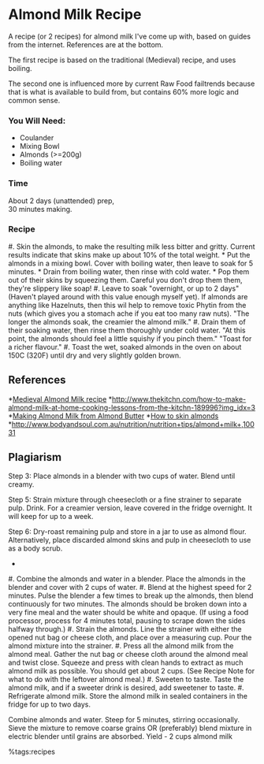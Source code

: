 # Almond Milk Recipe


A recipe (or 2 recipes) for almond milk I've come up with, based on guides from the internet. References are at the bottom.

The first recipe is based on the traditional (Medieval) recipe, and uses boiling.

The second one is influenced more by current Raw Food failtrends because that is what is available to build from, but contains 60% more logic and common sense.

### You Will Need:


  * Coulander
  * Mixing Bowl
  * Almonds (>=200g)
  * Boiling water

### Time


About 2 days (unattended) prep,<br />
30 minutes making.

### Recipe


  #. Skin the almonds, to make the resulting milk less bitter and gritty. Current results indicate that skins make up about 10% of the total weight.
      * Put the almonds in a mixing bowl. Cover with boiling water, then leave to soak for 5 minutes.
      * Drain from boiling water, then rinse with cold water.
      * Pop them out of their skins by squeezing them. Careful you don't drop them them, they're slippery like soap!
  #.  Leave to soak "overnight, or up to 2 days" (Haven't played around with this value enough myself yet). If almonds are anything like Hazelnuts, then this wil help to remove toxic Phytin from the nuts (which gives you a stomach ache if you eat too many raw nuts). "The longer the almonds soak, the creamier the almond milk."
  #.  Drain them of their soaking water, then rinse them thoroughly under cold water. "At this point, the almonds should feel a little squishy if you pinch them." "Toast for a richer flavour."
  #.  Toast the wet, soaked almonds in the oven on about 150C (320F) until dry and very slightly golden brown.


## References

  *[Medieval Almond Milk recipe](http://www.godecookery.com/goderec/grec31.htm)
  *<http://www.thekitchn.com/how-to-make-almond-milk-at-home-cooking-lessons-from-the-kitchn-189996?img_idx=3>
  *[Making Almond Milk from Almond Butter](http://www.makealmondmilk.com/make-almond-milk-using-almond-butter/)
  *[How to skin almonds](http://ochef.com/554.htm)
  *<http://www.bodyandsoul.com.au/nutrition/nutrition+tips/almond+milk+,10031>

## Plagiarism


Step 3: Place almonds in a blender with two cups of water. Blend until creamy.

Step 5: Strain mixture through cheesecloth or a fine strainer to separate pulp. Drink. For a creamier version, leave covered in the fridge overnight. It will keep for up to a week.

Step 6: Dry-roast remaining pulp and store in a jar to use as almond flour. Alternatively, place discarded almond skins and pulp in cheesecloth to use as a body scrub.


  - 
 
  #.  Combine the almonds and water in a blender. Place the almonds in the blender and cover with 2 cups of water. 
  #.  Blend at the highest speed for 2 minutes. Pulse the blender a few times to break up the almonds, then blend continuously for two minutes. The almonds should be broken down into a very fine meal and the water should be white and opaque. (If using a food processor, process for 4 minutes total, pausing to scrape down the sides halfway through.)
  #.  Strain the almonds. Line the strainer with either the opened nut bag or cheese cloth, and place over a measuring cup. Pour the almond mixture into the strainer. 
  #.  Press all the almond milk from the almond meal. Gather the nut bag or cheese cloth around the almond meal and twist close. Squeeze and press with clean hands to extract as much almond milk as possible. You should get about 2 cups. (See Recipe Note for what to do with the leftover almond meal.)
  #.  Sweeten to taste. Taste the almond milk, and if a sweeter drink is desired, add sweetener to taste.
  #.  Refrigerate almond milk. Store the almond milk in sealed containers in the fridge for up to two days.

Combine almonds and water. Steep for 5 minutes, stirring occasionally. Sieve the mixture to remove coarse grains OR (preferably) blend mixture in electric blender until grains are absorbed. Yield - 2 cups almond milk


%tags:recipes
